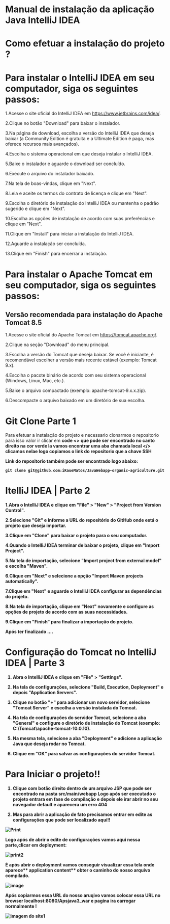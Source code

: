 # Manual de instalação da aplicação Java IntelliJ IDEA

# Como efetuar a instalação do projeto ? 


# Para instalar o IntelliJ IDEA em seu computador, siga os seguintes passos:

1.Acesse o site oficial do IntelliJ IDEA em https://www.jetbrains.com/idea/.

2.Clique no botão "Download" para baixar o instalador.

3.Na página de download, escolha a versão do IntelliJ IDEA que deseja baixar (a Community Edition é gratuita e a Ultimate Edition é paga, mas oferece recursos mais avançados).

4.Escolha o sistema operacional em que deseja instalar o IntelliJ IDEA.

5.Baixe o instalador e aguarde o download ser concluído.

6.Execute o arquivo do instalador baixado.

7.Na tela de boas-vindas, clique em "Next".

8.Leia e aceite os termos do contrato de licença e clique em "Next".

9.Escolha o diretório de instalação do IntelliJ IDEA ou mantenha o padrão sugerido e clique em "Next".

10.Escolha as opções de instalação de acordo com suas preferências e clique em "Next".

11.Clique em "Install" para iniciar a instalação do IntelliJ IDEA.

12.Aguarde a instalação ser concluída.

13.Clique em "Finish" para encerrar a instalação.


# Para instalar o Apache Tomcat em seu computador, siga os seguintes passos:


## Versão recomendada para instalação do Apache Tomcat 8.5

1.Acesse o site oficial do Apache Tomcat em https://tomcat.apache.org/.

2.Clique na seção "Download" do menu principal.

3.Escolha a versão do Tomcat que deseja baixar. Se você é iniciante, é recomendável escolher a versão mais recente estável (exemplo: Tomcat 9.x).

4.Escolha o pacote binário de acordo com seu sistema operacional (Windows, Linux, Mac, etc.).

5.Baixe o arquivo compactado (exemplo: apache-tomcat-9.x.x.zip).

6.Descompacte o arquivo baixado em um diretório de sua escolha.


# Git Clone Parte 1

Para efetuar a instalação do projeto e necessario clonarmos o repositorio para isso valor ir clicar em <b> code <> <b> que pode ser encontrado no canto direito na cor verde la vamos encontrar uma  aba chamada <b> local </> clicamos nelae 
logo copiamos o link do repositorio que a chave  <b>SSH</b>  

Link do repositorio também pode ser encontrado logo abaixo:

```
git clone git@github.com:iKaueMatos/JavaWebapp-organic-agriculture.git
```
# ItelliJ IDEA | Parte 2

1.Abra o IntelliJ IDEA e clique em "File" > "New" > "Project from Version Control".

2.Selecione "Git" e informe a URL do repositório do GitHub onde está o projeto que deseja importar.

3.Clique em "Clone" para baixar o projeto para o seu computador.

4.Quando o IntelliJ IDEA terminar de baixar o projeto, clique em "Import Project".

5.Na tela de importação, selecione "Import project from external model" e escolha "Maven".

6.Clique em "Next" e selecione a opção "Import Maven projects automatically".

7.Clique em "Next" e aguarde o IntelliJ IDEA configurar as dependências do projeto.

8.Na tela de importação, clique em "Next" novamente e configure as opções de projeto de acordo com as suas necessidades.

9.Clique em "Finish" para finalizar a importação do projeto.

Após ter finalizado ....

# Configuração do Tomcat no IntelliJ IDEA | Parte 3

1. Abra o IntelliJ IDEA e clique em "File" > "Settings".

2. Na tela de configurações, selecione "Build, Execution, Deployment" e depois "Application Servers".

3. Clique no botão "+" para adicionar um novo servidor, selecione "Tomcat Server" e escolha a versão instalada do Tomcat.

4. Na tela de configurações do servidor Tomcat, selecione a aba "General" e configure o diretório de instalação do Tomcat (exemplo: C:\Tomcat\apache-tomcat-10.0.10).

5. Na mesma tela, selecione a aba "Deployment" e adicione a aplicação Java que deseja rodar no Tomcat.

6. Clique em "OK" para salvar as configurações do servidor Tomcat.

# Para Iniciar o projeto!!
  
  1. Clique com botão direito dentro de um arquivo JSP que pode ser encontrado na pasta **src/main/webapp** 
  Logo após ser executado o projeto entrara em fase de compilação e depois ele irar abrir no seu navegador **default** e aparecera um erro **404** 
  
 2. Mas para abrir a aplicação de fato precisamos entrar em edite as configurações que pode ser localizado aqui!! 

 ![Print](https://github.com/iKaueMatos/JavaWebapp-organic-agriculture/assets/98132837/d0f0b653-dd26-4dad-a3f7-ed0f215e66c9)

Logo após de abrir o edite de configurações vamos aqui nessa parte,clicar em **deployment**:

![print2](https://github.com/iKaueMatos/JavaWebapp-organic-agriculture/assets/98132837/191e546d-4e93-484c-94a3-6bd154238ce1)

É após abrir o **deployment** vamos conseguir visualizar essa tela onde aparece** application content** obter o caminho do nosso arquivo compilado.

![image](https://github.com/iKaueMatos/JavaWebapp-organic-agriculture/assets/98132837/3edd19ed-c016-4a85-8ae7-eb35ed16e52b)
 
Após copiarmos essa URL do nosso aruqivo vamos colocar essa URL no browser **localhost:8080/Apsjava3_war** e pagina ira carregar normalmente !

![imagem do site1](https://github.com/iKaueMatos/JavaWebapp-organic-agriculture/assets/98132837/739fc993-4686-4976-8817-1f5edba09a95)
